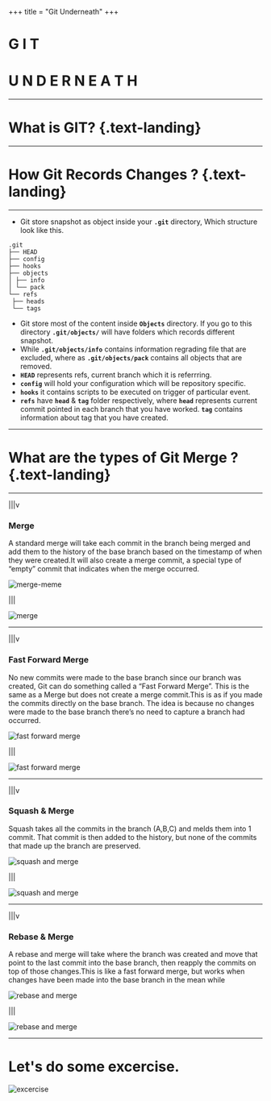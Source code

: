 +++
title = "Git Underneath"
+++
<!--: .wrap .size-80 ..alignright bgimage=images/welcome.gif -->

# G I T
# U N D E R N E A T H
---

<!--: .wrap .aligncenter -->

# What is GIT? {.text-landing}

---


<!--: .wrap .aligncenter -->

# How Git Records Changes ? {.text-landing}

---


<!--: .wrap -->

- Git store snapshot as object inside your **`.git`** directory, Which structure look like this.
```
.git
├── HEAD
├── config
├── hooks
├── objects
│ ├── info
│ └── pack
└── refs
 ├── heads
 └── tags
```
- Git store most of the content inside **`Objects`** directory. If you go to this directory **`.git/objects/`** will have folders which records different snapshot.
- While **`.git/objects/info`** contains information regrading file that are excluded, where as **`.git/objects/pack`** contains all objects that are removed.
- **`HEAD`** represents refs, current branch which it is referrring.
- **`config`** will hold your configuration which will be repository specific.
- **`hooks`** it contains scripts to be executed on trigger of particular event. 
- **`refs`** have **`head`** & **`tag`** folder respectively, where **`head`** represents current commit pointed in each branch that you have worked. **`tag`** contains information about tag that you have created.
---
<!--: .wrap -->

<!--: .wrap .aligncenter -->

# What are the types of Git Merge ? {.text-landing}

---

<!-- : .wrap -->

|||v

### **Merge**

A standard merge will take each commit in the branch being merged and add them to the history of the base branch based on the timestamp of when they were created.It will also create a merge commit, a special type of “empty” commit that indicates when the merge occurred.


![merge-meme](images/git-merge-git.gif "merge-meme")

|||


![merge](images/git-merge.png "merge")

---

<!-- : .wrap -->

|||v

### **Fast Forward Merge**

No new commits were made to the base branch since our branch was created, Git can do something called a “Fast Forward Merge”. This is the same as a Merge but does not create a merge commit.This is as if you made the commits directly on the base branch. The idea is because no changes were made to the base branch there’s no need to capture a branch had occurred.


![fast forward merge](images/fast-forward.gif "fast forward merge")

|||

![fast forward merge](images/git-fast-forward.png "fast forward merge")


---

<!-- : .wrap -->

|||v

### **Squash & Merge**

Squash takes all the commits in the branch (A,B,C) and melds them into 1 commit. That commit is then added to the history, but none of the commits that made up the branch are preserved.


![squash and merge](images/git-squash.gif "squash and merge")

|||

![squash and merge](images/git-squash.png "squash and merge")


---

<!-- : .wrap -->

|||v

### **Rebase & Merge**

A rebase and merge will take where the branch was created and move that point to the last commit into the base branch, then reapply the commits on top of those changes.This is like a fast forward merge, but works when changes have been made into the base branch in the mean while


![rebase and merge](images/git-rebase.gif "rebase and merge")

|||

![rebase and merge](images/git-rebase.png "rebase and merge")


---

<!--: .wrap .aligncenter -->

# Let's do some excercise.
![excercise](images/excercise.gif "excercise")

